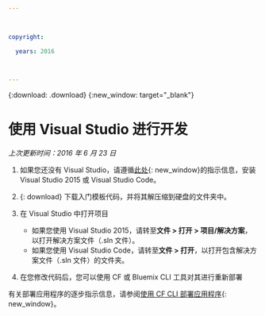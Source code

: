 ```yaml
---

 

copyright:

  years: 2016

 

---
```


{:download: .download}
{:new_window: target="_blank"}

# 使用 Visual Studio 进行开发

*上次更新时间：2016 年 6 月 23 日*

  1. 如果您还没有 Visual Studio，请遵循[此处](https://msdn.microsoft.com/en-us/library/e2h7fzkw.aspx){: new_window}的指示信息，安装 Visual Studio 2015 或 Visual Studio Code。

  1. {: download} 下载入门模板代码，并将其解压缩到硬盘的文件夹中。

  1. 在 Visual Studio 中打开项目

      + 如果您使用 Visual Studio 2015，请转至**文件 > 打开 > 项目/解决方案**，以打开解决方案文件（.sln 文件）。
      + 如果您使用 Visual Studio Code，请转至**文件 > 打开**，以打开包含解决方案文件（.sln 文件）的文件夹。

  1. 在您修改代码后，您可以使用 CF 或 Bluemix CLI 工具对其进行重新部署

有关部署应用程序的逐步指示信息，请参阅[使用 CF CLI 部署应用程序](./install_cli.html){: new_window}。
